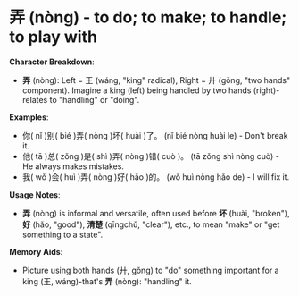 # **弄 (nòng) - to do; to make; to handle; to play with**

**Character Breakdown**:  
- **弄** (nòng): Left = 王 (wáng, "king" radical), Right = 廾 (gǒng, "two hands" component). Imagine a king (left) being handled by two hands (right)-relates to "handling" or "doing".

**Examples**:  
- 你( nǐ )别( bié )弄( nòng )坏( huài )了。 (nǐ bié nòng huài le) - Don't break it.  
- 他( tā )总( zǒng )是( shì )弄( nòng )错( cuò )。 (tā zǒng shì nòng cuò) - He always makes mistakes.  
- 我( wǒ )会( huì )弄( nòng )好( hǎo )的。 (wǒ huì nòng hǎo de) - I will fix it.

**Usage Notes**:  
- **弄** (nòng) is informal and versatile, often used before **坏** (huài, "broken"), **好** (hǎo, "good"), **清楚** (qīngchǔ, "clear"), etc., to mean "make" or "get something to a state".

**Memory Aids**:  
- Picture using both hands (廾, gǒng) to "do" something important for a king (王, wáng)-that's **弄** (nòng): "handling" it.